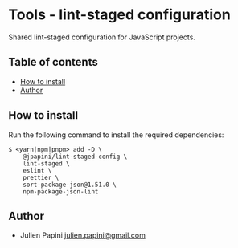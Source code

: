 # Tools - lint-staged configuration <!-- omit in toc -->

Shared lint-staged configuration for JavaScript projects.

## Table of contents <!-- omit in toc -->

-   [How to install](#how-to-install)
-   [Author](#author)

## How to install

Run the following command to install the required dependencies:

```shell
$ <yarn|npm|pnpm> add -D \
    @jpapini/lint-staged-config \
    lint-staged \
    eslint \
    prettier \
    sort-package-json@1.51.0 \
    npm-package-json-lint
```

## Author

-   Julien Papini <julien.papini@gmail.com>
